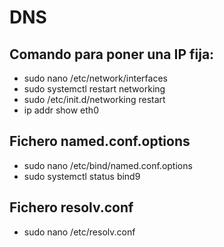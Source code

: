 # DNS
## Comando para poner una IP fija:
- sudo nano /etc/network/interfaces
- sudo systemctl restart networking
- sudo /etc/init.d/networking restart
- ip addr show eth0

## Fichero named.conf.options
- sudo nano /etc/bind/named.conf.options
- sudo systemctl status bind9

## Fichero resolv.conf
- sudo nano /etc/resolv.conf

